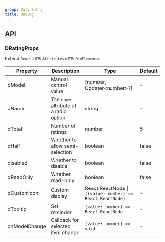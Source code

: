 ```yaml
---
group: Data Entry
title: Rating
---
```


## API

### DRatingProps

Extend `React.HTMLAttributes<HTMLDivElement>`.

<!-- prettier-ignore-start -->
| Property | Description | Type | Default | 
| --- | --- | --- | --- | 
| dModel | Manual control value | [number, Updater\<number\>?] | - |
| dName | The `name` attribute of a radio option | string | - |
| dTotal | Number of ratings | number | 5 |
| dHalf | Whether to allow semi-selection | boolean | false |
| disabled | Whether to disable | boolean | false |
| dReadOnly | Whether read-only | boolean | false |
| dCustomIcon | Custom display | React.ReactNode \| `((value: number) => React.ReactNode)` | - |
| dTooltip | Set reminder | `(value: number) => React.ReactNode` | - |
| onModelChange | Callback for selected item change | `(value: number) => void` | - |
<!-- prettier-ignore-end -->
